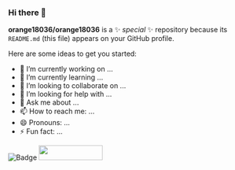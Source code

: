 ### Hi there 👋

**orange18036/orange18036** is a ✨ _special_ ✨ repository because its `README.md` (this file) appears on your GitHub profile.

Here are some ideas to get you started:

- 🔭 I’m currently working on ...
- 🌱 I’m currently learning ...
- 👯 I’m looking to collaborate on ...
- 🤔 I’m looking for help with ...
- 💬 Ask me about ...
- 📫 How to reach me: ...
- 😄 Pronouns: ...
- ⚡ Fun fact: ...

![Badge](https://cyberdefenders-storage.s3.me-central-1.amazonaws.com/profile-badges/orange.png)
 <a>
    <img src="https://cyberdefenders-storage.s3.me-central-1.amazonaws.com/profile-badges/rgsaura.png" width="130" height="30"/> 
  </a>
